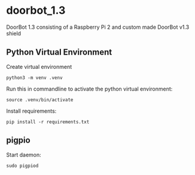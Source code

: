# doorbot_1.3
DoorBot 1.3 consisting of a Raspberry Pi 2 and custom made DoorBot v1.3 shield

## Python Virtual Environment

Create virtual environment
```
python3 -m venv .venv
```

Run this in commandline to activate the python virtual environment:
```
source .venv/bin/activate
```

Install requirements:

```
pip install -r requirements.txt
```

## pigpio

Start daemon:

```
sudo pigpiod
```
